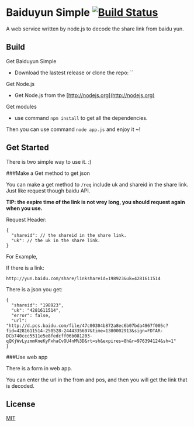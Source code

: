 Baiduyun Simple [![Build Status](https://travis-ci.org/brickgao/Baiduyun_Simple.png?branch=master)](https://travis-ci.org/brickgao/Baiduyun_Simple)
===============

A web service written by node.js to decode the share link from baidu yun.

Build
-----

Get Baiduyun Simple

*	Download the lastest release or clone the repo: ``

Get Node.js

*	Get Node.js from the [http://nodejs.org](http://nodejs.org)

Get modules

*	use command `npm install` to get all the dependencies.

Then you can use command `node app.js` and enjoy it ~!


Get Started
-----------

There is two simple way to use it. :)

###Make a Get method to get json

You can make a get method to `/req` include uk and shareid in the share link. Just like request though baidu API.

**TIP: the expire time of the link is not vrey long, you should request again when you use.**

Request Header:

	{
   	  "shareid": // the shareid in the share link.
  	  "uk": // the uk in the share link.
	}

For Example,

If there is a link:

	http://yun.baidu.com/share/linkshareid=198923&uk=4281611514

There is a json you get:

	{
  	  "shareid": "198923",
  	  "uk": "4281611514",
	  "error": false,
  	  "url": "http://d.pcs.baidu.com/file/47c00304b872a8ec6b07bda4867f005c?fid=4281611514-250528-2444335697&time=1380002913&sign=FDTAR-DCb740ccc5511e5e8fedcff06b081203-qQKjWvLyzmmKneKyFxhaCvOU4nM%3D&rt=sh&expires=8h&r=976394124&sh=1"
	}

###Use web app

There is a form in web app.

You can enter the url in the from and pos, and then you will get the link that is decoded.

License
-------

[MIT](http://opensource.org/licenses/MIT)
